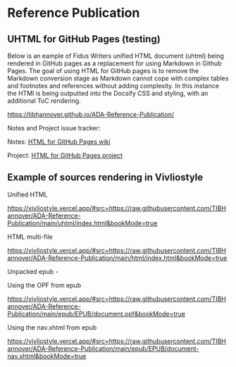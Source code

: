 # Reference Publication

## UHTML for GitHub Pages (testing)

Below is an eample of Fidus Writers unified HTML document (uhtml) being rendered in GitHub pages as a replacement for using Markdown in Github Pages. The goal of using HTML for GitHub pages is to remove the Markdown conversion stage as Markdown cannot cope with complex tables and footnotes and references without adding complexity. In this instance the HTMl is being outputted into the Docsify CSS and styling, with an additional ToC rendering.

https://tibhannover.github.io/ADA-Reference-Publication/

Notes and Project issue tracker:

Notes: [HTML for GitHub Pages wiki](https://github.com/TIBHannover/ADA-Reference-Publication/wiki/HTML-for-GitHub-Pages)

Project: [HTML for GitHub Pages project](https://github.com/TIBHannover/ADA-Reference-Publication/projects/1)

## Example of sources rendering in Vivliostyle

Unified HTML

https://vivliostyle.vercel.app/#src=https://raw.githubusercontent.com/TIBHannover/ADA-Reference-Publication/main/uhtml/index.html&bookMode=true

HTML multi-file

https://vivliostyle.vercel.app/#src=https://raw.githubusercontent.com/TIBHannover/ADA-Reference-Publication/main/html/index.html&bookMode=true

Unpacked epub -

Using the OPF from epub

https://vivliostyle.vercel.app/#src=https://raw.githubusercontent.com/TIBHannover/ADA-Reference-Publication/main/epub/EPUB/document.opf&bookMode=true

Using the nav.xhtml from epub

https://vivliostyle.vercel.app/#src=https://raw.githubusercontent.com/TIBHannover/ADA-Reference-Publication/main/epub/EPUB/document-nav.xhtml&bookMode=true
